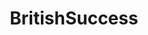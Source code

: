 ---
title: BritishSuccess
crosslinks:
- youtubefactsbot
- britishproblems
- youtubot
- mildlyinteresting
- bestof
- killthosewhodisagree
- AskReddit
- u_imguralbumbot
- thatHappened
- titlegore
- AskCulinary
- xkcd
- SweatyPalms
- doctorwho
- turbotango
- OutOfTheLoop
- INGLIN
- news
- britishproblemsuccess
- circlebroke2
---